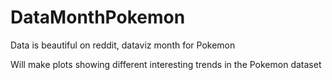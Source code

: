 # DataMonthPokemon
Data is beautiful on reddit, dataviz month for Pokemon

Will make plots showing different interesting trends in the Pokemon dataset